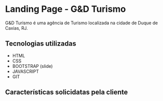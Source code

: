 # Landing Page - G&D Turismo
G&D Turismo é uma agência de Turismo localizada na cidade de Duque de Caxias, RJ.

## Tecnologias utilizadas
  * HTML
  * CSS
  * BOOTSTRAP (slide)
  * JAVASCRIPT
  * GIT

## Características solicidatas pela cliente